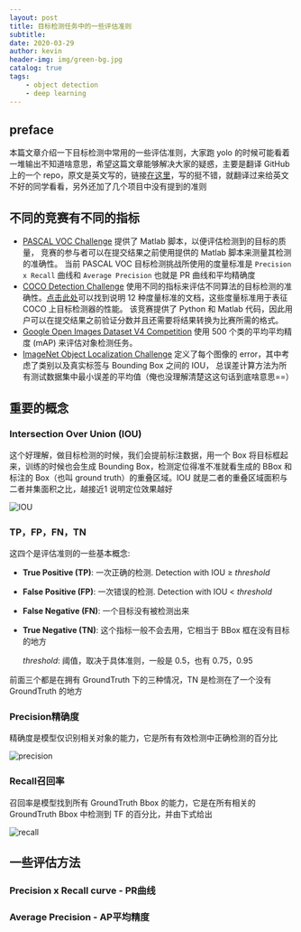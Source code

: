 ```yaml
---
layout: post
title: 目标检测任务中的一些评估准则
subtitle: 
date: 2020-03-29
author: kevin
header-img: img/green-bg.jpg
catalog: true
tags:
    - object detection
    - deep learning
---
```




## preface



本篇文章介绍一下目标检测中常用的一些评估准则，大家跑 yolo 的时候可能看着一堆输出不知道啥意思，希望这篇文章能够解决大家的疑惑，主要是翻译 GitHub 上的一个 repo，原文是英文写的，链接[在这里](https://github.com/rafaelpadilla/Object-Detection-Metrics)，写的挺不错，就翻译过来给英文不好的同学看看，另外还加了几个项目中没有提到的准则



## 不同的竞赛有不同的指标



* [PASCAL VOC Challenge](http://host.robots.ox.ac.uk/pascal/VOC/) 提供了 Matlab 脚本，以便评估检测到的目标的质量， 竞赛的参与者可以在提交结果之前使用提供的 Matlab 脚本来测量其检测的准确性。 当前 PASCAL VOC 目标检测挑战所使用的度量标准是 `Precision x Recall` 曲线和 `Average Precision` 也就是 PR 曲线和平均精确度
* [COCO Detection Challenge](https://competitions.codalab.org/competitions/5181) 使用不同的指标来评估不同算法的目标检测的准确性。[点击此处](http://cocodataset.org/#detection-eval)可以找到说明 12 种度量标准的文档，这些度量标准用于表征 COCO 上目标检测器的性能。 该竞赛提供了 Python 和 Matlab 代码，因此用户可以在提交结果之前验证分数并且还需要将结果转换为比赛所需的格式。
* [Google Open Images Dataset V4 Competition](https://storage.googleapis.com/openimages/web/challenge.html) 使用 500 个类的平均平均精度 (mAP) 来评估对象检测任务。
* [ImageNet Object Localization Challenge](https://www.kaggle.com/c/imagenet-object-detection-challenge) 定义了每个图像的 error，其中考虑了类别以及真实标签与 Bounding Box 之间的 IOU， 总误差计算方法为所有测试数据集中最小误差的平均值（俺也没理解清楚这这句话到底啥意思==）



## 重要的概念



### Intersection Over Union (IOU)



这个好理解，做目标检测的时候，我们会提前标注数据，用一个 Box 将目标框起来，训练的时候也会生成 Bounding Box，检测定位得准不准就看生成的 BBox 和标注的 Box（也叫 ground truth）的重叠区域。IOU 就是二者的重叠区域面积与二者并集面积之比，越接近1 说明定位效果越好

![IOU](https://i.loli.net/2020/03/30/GcC56EULfqD2Kus.png)



### TP，FP，FN，TN



这四个是评估准则的一些基本概念:

- **True Positive (TP)**: 一次正确的检测. Detection with IOU ≥ *threshold*

- **False Positive (FP)**: 一次错误的检测. Detection with IOU < *threshold*

- **False Negative (FN)**: 一个目标没有被检测出来

- **True Negative (TN)**: 这个指标一般不会去用，它相当于 BBox 框在没有目标的地方

  

  *threshold*: 阈值，取决于具体准则，一般是 0.5，也有 0.75，0.95



前面三个都是在拥有 GroundTruth 下的三种情况，TN 是检测在了一个没有 GroundTruth 的地方



### Precision精确度



精确度是模型仅识别相关对象的能力，它是所有有效检测中正确检测的百分比



![precision](https://i.loli.net/2020/03/31/nuIrCfTZQzPcoX2.gif)

### Recall召回率



召回率是模型找到所有 GroundTruth Bbox 的能力，它是在所有相关的 GroundTruth Bbox 中检测到 TF 的百分比，并由下式给出



![recall](https://i.loli.net/2020/03/31/p6GxAyV9o7jIKgw.gif)



## 一些评估方法



### Precision x Recall curve - PR曲线





### Average Precision - AP平均精度



